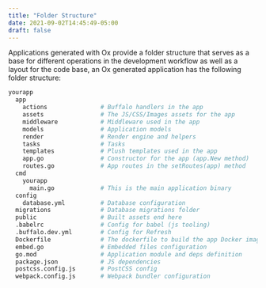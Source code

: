 ```yaml
---
title: "Folder Structure"
date: 2021-09-02T14:45:49-05:00
draft: false
---
```


Applications generated with Ox provide a folder structure that serves as a base for different operations in the development workflow as well as a layout for the code base, an Ox generated application has the following folder structure:

```sh
yourapp
  app
    actions               # Buffalo handlers in the app
    assets                # The JS/CSS/Images assets for the app
    middleware            # Middleware used in the app
    models                # Application models
    render                # Render engine and helpers
    tasks                 # Tasks
    templates             # Plush templates used in the app
    app.go                # Constructor for the app (app.New method)
    routes.go             # App routes in the setRoutes(app) method
  cmd                     
    yourapp               
      main.go             # This is the main application binary
  config                  
    database.yml          # Database configuration
  migrations              # Database migrations folder
  public                  # Built assets end here
  .babelrc                # Config for babel (js tooling)
  .buffalo.dev.yml        # Config for Refresh
  Dockerfile              # The dockerfile to build the app Docker image
  embed.go                # Embedded files configuration
  go.mod                  # Application module and deps definition
  package.json            # JS dependencies
  postcss.config.js       # PostCSS config
  webpack.config.js       # Webpack bundler configuration
```
